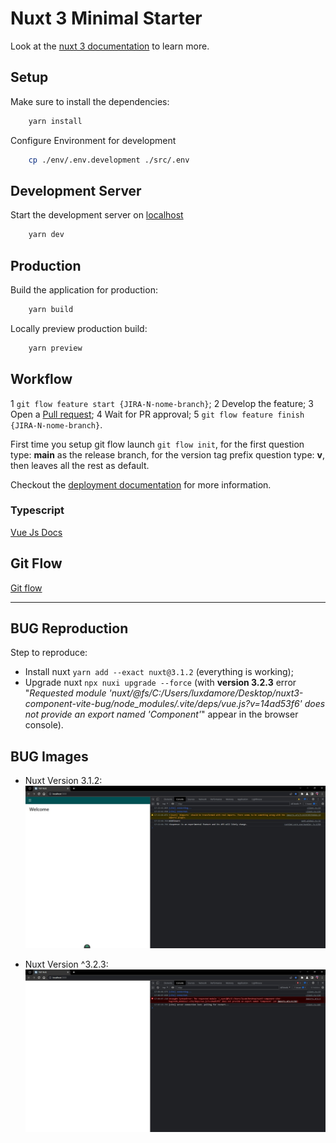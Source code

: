 # Nuxt 3 Minimal Starter

Look at the [nuxt 3 documentation](https://v3.nuxtjs.org) to learn more.

## Setup

Make sure to install the dependencies:

```bash
    yarn install
```

Configure Environment for development

```bash
    cp ./env/.env.development ./src/.env
```

## Development Server

Start the development server on [localhost](http://localhost:3000)

```bash
    yarn dev
```

## Production

Build the application for production:

```bash
    yarn build
```

Locally preview production build:

```bash
    yarn preview
```

## Workflow

1 `git flow feature start {JIRA-N-nome-branch}`;
2 Develop the feature;
3 Open a [Pull request](https://dev.azure.com/illimitybank/abilio/_git/frontend-backoffice-abilio/pullrequestcreate?sourceRef=&targetRef=develop&sourceRepositoryId=f6c767ad-7bd8-4023-915f-d60dff9a31ad&targetRepositoryId=f6c767ad-7bd8-4023-915f-d60dff9a31ad);
4 Wait for PR approval;
5 `git flow feature finish {JIRA-N-nome-branch}`.

First time you setup git flow launch `git flow init`, for the first question type: **main** as the release branch, for the version tag prefix question type: **v**, then leaves all the rest as default.

Checkout the [deployment documentation](https://v3.nuxtjs.org/guide/deploy/presets) for more information.

### Typescript

[Vue Js Docs](https://vuejs.org/guide/typescript/overview.html#takeover-mode)

## Git Flow

[Git flow](https://www.atlassian.com/git/tutorials/comparing-workflows/gitflow-workflow)

______________

## BUG Reproduction

Step to reproduce:

- Install nuxt `yarn add --exact nuxt@3.1.2` (everything is working);
- Upgrade nuxt `npx nuxi upgrade --force` (with **version 3.2.3** error "*Requested module 'nuxt/@fs/C:/Users/luxdamore/Desktop/nuxt3-component-vite-bug/node_modules/.vite/deps/vue.js?v=14ad53f6' does not provide an export named 'Component'*" appear in the browser console).

## BUG Images

- Nuxt Version 3.1.2:
![Nuxt 3.1.2](./NuxtVersion3.1.2.jpg "Nuxt 3.1.2")

- Nuxt Version ^3.2.3:
![Nuxt ^3.2.3](./NuxtVersion^3.2.3.jpg "Nuxt ^3.2.3")
